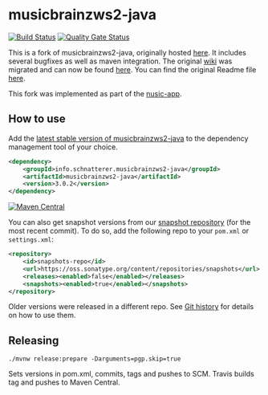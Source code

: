 # musicbrainzws2-java

[![Build Status](https://travis-ci.org/schnatterer/musicbrainzws2-java.svg?branch=nusicFork)](https://travis-ci.org/schnatterer/musicbrainzws2-java)
[![Quality Gate Status](https://sonarcloud.io/api/project_badges/measure?project=info.schnatterer.musicbrainzws2-java%3Amusicbrainzws2-java&metric=alert_status)](https://sonarcloud.io/dashboard?id=info.schnatterer.musicbrainzws2-java%3Amusicbrainzws2-java)

This is a fork of musicbrainzws2-java, originally hosted [here](https://code.google.com/archive/p/musicbrainzws2-java/). It includes several bugfixes as well as maven integration. The original [wiki](https://code.google.com/p/musicbrainzws2-java/w/list) was migrated and can now be found [here](https://github.com/schnatterer/musicbrainzws2-java/wiki).
You can find the original Readme file [here](README.txt).

This fork was implemented as part of the [nusic-app](https://github.com/schnatterer/nusic).



## How to use

Add the [latest stable version of musicbrainzws2-java](https://search.maven.org/search?q=a:musicbrainzws2-java%20AND%20g:info.schnatterer.musicbrainzws2-java) 
to the dependency management tool of your choice.

```XML
<dependency>
    <groupId>info.schnatterer.musicbrainzws2-java</groupId>
    <artifactId>musicbrainzws2-java</artifactId>
    <version>3.0.2</version>
</dependency>
```

[![Maven Central](https://img.shields.io/maven-central/v/info.schnatterer.musicbrainzws2-java/musicbrainzws2-java.svg)](https://search.maven.org/search?q=a:musicbrainzws2-java%20AND%20g:info.schnatterer.musicbrainzws2-java)

You can also get snapshot versions from our [snapshot repository](https://oss.sonatype.org/content/repositories/snapshots/info/schnatterer/musicbrainzws2-java/) 
(for the most recent commit).
To do so, add the following repo to your `pom.xml` or `settings.xml`:

```xml
<repository>
    <id>snapshots-repo</id>
    <url>https://oss.sonatype.org/content/repositories/snapshots</url>
    <releases><enabled>false</enabled></releases>
    <snapshots><enabled>true</enabled></snapshots>
</repository>
```

Older versions were released in a different repo. See [Git history](https://github.com/schnatterer/musicbrainzws2-java/blob/b9bf6d7f8be8df66dfd3d85f7ab6f569475d7c2f/README.md) 
for details on how to use them.

## Releasing

```shell script
./mvnw release:prepare -Darguments=pgp.skip=true
```

Sets versions in pom.xml, commits, tags and pushes to SCM. Travis builds tag and pushes to Maven Central. 
